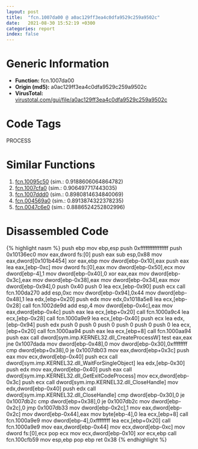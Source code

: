 ```yaml
---
layout: post
title:  "fcn.1007da00 @ a0ac129ff3ea4c0dfa9529c259a9502c"
date:   2021-08-30 15:52:19 +0300
categories: report
index: false
---
```


# Generic Information
- **Function:** fcn.1007da00
- **Origin (md5):** a0ac129ff3ea4c0dfa9529c259a9502c
- **VirusTotal:** [virustotal.com/gui/file/a0ac129ff3ea4c0dfa9529c259a9502c][virustotal_ref]

# Code Tags
<span class="tag" id="PROCESS">PROCESS</span>


# Similar Functions

1. [fcn.10095c50][similar_1_ref] (sim.: 0.9188606064864782)
2. [fcn.1007cfa0][similar_2_ref] (sim.: 0.906497717443035)
3. [fcn.1007ddd0][similar_3_ref] (sim.: 0.8980814634840069)
4. [fcn.004569a0][similar_4_ref] (sim.: 0.8913874322378235)
5. [fcn.0047c6e0][similar_5_ref] (sim.: 0.8886524252802996)


# Disassembled Code

{% highlight nasm %}
push ebp
mov ebp,esp
push 0xffffffffffffffff
push 0x10136ec0
mov eax,dword fs:[0]
push eax
sub esp,0x88
mov eax,dword[0x101b4454]
xor eax,ebp
mov dword[ebp-0x10],eax
push eax
lea eax,[ebp-0xc]
mov dword fs:[0],eax
mov dword[ebp-0x50],ecx
mov dword[ebp-4],1
mov dword[ebp-0x40],0
xor eax,eax
mov dword[ebp-0x3c],eax
mov dword[ebp-0x38],eax
mov dword[ebp-0x34],eax
mov dword[ebp-0x94],0
push 0x40
push 0
lea ecx,[ebp-0x90]
push ecx
call fcn.100da270
add esp,0xc
mov dword[ebp-0x94],0x44
mov dword[ebp-0x48],1
lea edx,[ebp+0x20]
push edx
mov edx,0x1018a5e8
lea ecx,[ebp-0x28]
call fcn.1002de9d
add esp,4
mov dword[ebp-0x4c],eax
mov eax,dword[ebp-0x4c]
push eax
lea ecx,[ebp+0x20]
call fcn.1000a9c4
lea ecx,[ebp-0x28]
call fcn.1000a9e9
lea ecx,[ebp-0x40]
push ecx
lea edx,[ebp-0x94]
push edx
push 0
push 0
push 0
push 0
push 0
push 0
lea ecx,[ebp+0x20]
call fcn.1000aa94
push eax
lea ecx,[ebp+8]
call fcn.1000aa94
push eax
call dword[sym.imp.KERNEL32.dll_CreateProcessW]
test eax,eax
jne 0x1007dada
mov dword[ebp-0x48],0
mov dword[ebp-0x30],0xffffffff
cmp dword[ebp+0x38],0
je 0x1007db03
mov eax,dword[ebp+0x3c]
push eax
mov ecx,dword[ebp-0x40]
push ecx
call dword[sym.imp.KERNEL32.dll_WaitForSingleObject]
lea edx,[ebp-0x30]
push edx
mov eax,dword[ebp-0x40]
push eax
call dword[sym.imp.KERNEL32.dll_GetExitCodeProcess]
mov ecx,dword[ebp-0x3c]
push ecx
call dword[sym.imp.KERNEL32.dll_CloseHandle]
mov edx,dword[ebp-0x40]
push edx
call dword[sym.imp.KERNEL32.dll_CloseHandle]
cmp dword[ebp-0x30],0
je 0x1007db2c
cmp dword[ebp+0x38],0
je 0x1007db2c
mov dword[ebp-0x2c],0
jmp 0x1007db33
mov dword[ebp-0x2c],1
mov eax,dword[ebp-0x2c]
mov dword[ebp-0x44],eax
mov byte[ebp-4],0
lea ecx,[ebp+8]
call fcn.1000a9e9
mov dword[ebp-4],0xffffffff
lea ecx,[ebp+0x20]
call fcn.1000a9e9
mov eax,dword[ebp-0x44]
mov ecx,dword[ebp-0xc]
mov dword fs:[0],ecx
pop ecx
mov ecx,dword[ebp-0x10]
xor ecx,ebp
call fcn.100cfb59
mov esp,ebp
pop ebp
ret 0x38
{% endhighlight %}


[similar_1_ref]: /report/fcn.10095c50@a0ac129ff3ea4c0dfa9529c259a9502c
[similar_2_ref]: /report/fcn.1007cfa0@a0ac129ff3ea4c0dfa9529c259a9502c
[similar_3_ref]: /report/fcn.1007ddd0@a0ac129ff3ea4c0dfa9529c259a9502c
[similar_4_ref]: /report/fcn.004569a0@17d73cbafe6dd96dd6f2291fab06fbb5
[similar_5_ref]: /report/fcn.0047c6e0@17d73cbafe6dd96dd6f2291fab06fbb5
[virustotal_ref]: https://www.virustotal.com/gui/file/a0ac129ff3ea4c0dfa9529c259a9502c